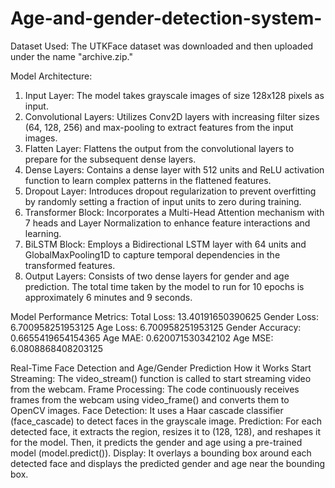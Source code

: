 # Age-and-gender-detection-system-
Dataset Used: The UTKFace dataset was downloaded and then uploaded under the name
"archive.zip."

Model Architecture:
1. Input Layer: The model takes grayscale images of size 128x128 pixels as input.
2. Convolutional Layers: Utilizes Conv2D layers with increasing filter sizes (64, 128, 256)
and max-pooling to extract features from the input images.
3. Flatten Layer: Flattens the output from the convolutional layers to prepare for the
subsequent dense layers.
4. Dense Layers: Contains a dense layer with 512 units and ReLU activation function to
learn complex patterns in the flattened features.
5. Dropout Layer: Introduces dropout regularization to prevent overfitting by randomly
setting a fraction of input units to zero during training.
6. Transformer Block: Incorporates a Multi-Head Attention mechanism with 7 heads and
Layer Normalization to enhance feature interactions and learning.
7. BiLSTM Block: Employs a Bidirectional LSTM layer with 64 units and
GlobalMaxPooling1D to capture temporal dependencies in the transformed features.
8. Output Layers: Consists of two dense layers for gender and age prediction.
The total time taken by the model to run for 10 epochs is approximately 6 minutes and 9
seconds.

Model Performance Metrics:
Total Loss: 13.40191650390625
Gender Loss: 6.700958251953125
Age Loss: 6.700958251953125
Gender Accuracy: 0.6655419654154365
Age MAE: 0.620071530342102
Age MSE: 6.0808868408203125

Real-Time Face Detection and Age/Gender Prediction
How it Works
Start Streaming: The video_stream() function is called to start streaming video from the
webcam.
Frame Processing: The code continuously receives frames from the webcam using
video_frame() and converts them to OpenCV images.
Face Detection: It uses a Haar cascade classifier (face_cascade) to detect faces in the
grayscale image.
Prediction: For each detected face, it extracts the region, resizes it to (128, 128), and
reshapes it for the model. Then, it predicts the gender and age using a pre-trained model
(model.predict()).
Display: It overlays a bounding box around each detected face and displays the
predicted gender and age near the bounding box.
